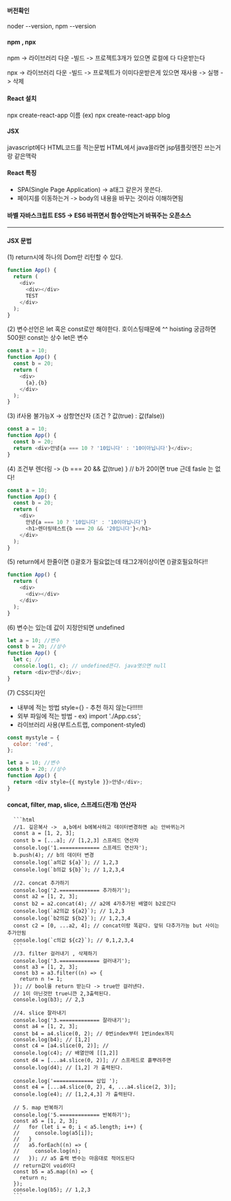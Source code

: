 #### 버전확인

noder --version, npm --version

#### npm , npx

npm -> 라이브러리 다운 -빌드 -> 프로젝트3개가 있으면 로컬에 다 다운받는다

npx -> 라이브러리 다운 -빌드 -> 프로젝트가 이미다운받은게 있으면 재사용 -> 실행 -> 삭제

#### React 설치

npx create-react-app 이름
(ex) npx create-react-app blog

#### JSX

javascript에다 HTML코드를 적는문법
HTML에서 java쓸라면 jsp템플릿엔진 쓰는거랑 같은맥락

#### React 특징

- SPA(Single Page Application) -> a태그 같은거 못쓴다.
- 페이지를 이동하는거 -> body의 내용을 바꾸는 것이라 이해하면됨

#### 바벨 자바스크립트 ES5 -> ES6 바뀌면서 함수안먹는거 바꿔주는 오픈소스

---

#### JSX 문법

(1) return시에 하나의 Dom만 리턴할 수 있다.

```javascript
function App() {
  return (
    <div>
      <div></div>
      TEST
    </div>
  );
}
```

(2) 변수선언은 let 혹은 const로만 해야한다. 호이스팅때문에 ^^ hoisting 궁금하면 500원! const는 상수 let은 변수

```javascript
const a = 10;
function App() {
  const b = 20;
  return (
    <div>
      {a},{b}
    </div>
  );
}
```

(3) if사용 불가능X -> 삼항연산자 (조건 ? 값(true) : 값(false))

```javascript
const a = 10;
function App() {
  const b = 20;
  return <div>안녕{a === 10 ? '10입니다' : '10이아닙니다'}</div>;
}
```

(4) 조건부 렌더링 -> {b === 20 && 값(true) } // b가 20이면 true 근데 fasle 는 없다!

```javascript
const a = 10;
function App() {
  const b = 20;
  return (
    <div>
      안녕{a === 10 ? '10입니다' : '10이아닙니다'}
      <h1>렌더링테스트{b === 20 && '20입니다'}</h1>
    </div>
  );
}
```

(5) return에서 한줄이면 ()괄호가 필요없는데 태그2개이상이면 ()괄호필요하다!!

```javascript
function App() {
  return (
    <div>
      <div></div>
    </div>
  );
}
```

(6) 변수는 있는데 값이 지정안되면 undefined

```javascript
let a = 10; //변수
const b = 20; //상수
function App() {
  let c; //
  console.log(1, c); // undefined뜬다. java엿으면 null
  return <div>안녕</div>;
}
```

(7) CSS디자인

- 내부에 적는 방법 style={} - 추천 하지 않는다!!!!!!
- 외부 파일에 적는 방법 - ex) import './App.css';
- 라이브러리 사용(부트스트랩, component-styled)

```javascript
const mystyle = {
  color: 'red',
};

let a = 10; //변수
const b = 20; //상수
function App() {
  return <div style={{ mystyle }}>안녕</div>;
}
```

#### concat, filter, map, slice, 스프레드(전개) 연산자

      ```html
      //1. 깊은복사 ->  a,b에서 b에복사하고 데이터변경하면 a는 안바뀌는거
      const a = [1, 2, 3];
      const b = [...a]; // [1,2,3] 스프레드 연산자
      console.log('1.============= 스프레드 연산자');
      b.push(4); // b의 데이터 변경
      console.log(`a의값 ${a}`); // 1,2,3
      console.log(`b의값 ${b}`); // 1,2,3,4

      //2. concat 추가하기
      console.log('2.============= 추가하기');
      const a2 = [1, 2, 3];
      const b2 = a2.concat(4); // a2에 4가추가된 배열이 b2로간다
      console.log(`a2의값 ${a2}`); // 1,2,3
      console.log(`b2의값 ${b2}`); // 1,2,3,4
      const c2 = [0, ...a2, 4]; // concat이랑 똑같다. 앞뒤 다추가가능 but 사이는 추가안됨
      console.log(`c의값 ${c2}`); // 0,1,2,3,4
      ```
      //3. filter 걸러내기 , 삭제하기
      console.log('3.============= 걸러내기');
      const a3 = [1, 2, 3];
      const b3 = a3.filter((n) => {
        return n != 1;
      }); // bool을 return 받는다 -> true만 걸러낸다.
      // 1이 아닌것만 true니깐 2,3출력된다.
      console.log(b3); // 2,3

      //4. slice 잘라내기
      console.log('3.============= 잘라내기');
      const a4 = [1, 2, 3];
      const b4 = a4.slice(0, 2); // 0번index부터 1번index까지
      console.log(b4); // [1,2]
      const c4 = [a4.slice(0, 2)]; //
      console.log(c4); // 배열안에 [[1,2]]
      const d4 = [...a4.slice(0, 2)]; // 스프레드로 흩뿌려주면
      console.log(d4); // [1,2] 가 출력된다.

      console.log('============= 삽입 ');
      const e4 = [...a4.slice(0, 2), 4, ...a4.slice(2, 3)];
      console.log(e4); // [1,2,4,3] 가 출력된다.

      // 5. map 반복하기
      console.log('5.============= 반복하기');
      const a5 = [1, 2, 3];
      //   for (let i = 0; i < a5.length; i++) {
      //     console.log(a5[i]);
      //   }
      //   a5.forEach((n) => {
      //     console.log(n);
      //   }); // a5 출력 변수는 마음대로 적어도된다
      // return값이 void이다
      const b5 = a5.map((n) => {
        return n;
      });
      console.log(b5); // 1,2,3
      ```
